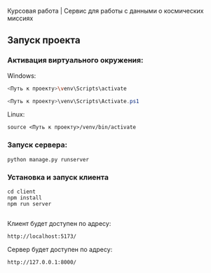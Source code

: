 Курсовая работа | Сервис для работы с данными о космических миссиях

## Запуск проекта

### Активация виртуального окружения:
Windows:

```bash
<Путь к проекту>\venv\Scripts\activate
```

```powershell
<Путь к проекту>\venv\Scripts\Activate.ps1
```

Linux:
```
source <Путь к проекту>/venv/bin/activate
```

### Запуск сервера:
```
python manage.py runserver
```

### Установка и запуск клиента

```
cd client
npm install
npm run server
```

##

Клиент будет доступен по адресу:
```
http://localhost:5173/
```

Сервер будет доступен по адресу:
```
http://127.0.0.1:8000/
```
